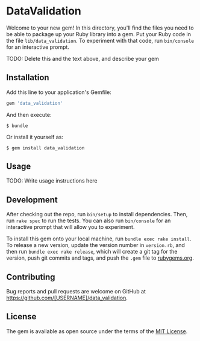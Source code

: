 # DataValidation

Welcome to your new gem! In this directory, you'll find the files you need to be able to package up your Ruby library into a gem. Put your Ruby code in the file `lib/data_validation`. To experiment with that code, run `bin/console` for an interactive prompt.

TODO: Delete this and the text above, and describe your gem

## Installation

Add this line to your application's Gemfile:

```ruby
gem 'data_validation'
```

And then execute:

    $ bundle

Or install it yourself as:

    $ gem install data_validation

## Usage

TODO: Write usage instructions here

## Development

After checking out the repo, run `bin/setup` to install dependencies. Then, run `rake spec` to run the tests. You can also run `bin/console` for an interactive prompt that will allow you to experiment.

To install this gem onto your local machine, run `bundle exec rake install`. To release a new version, update the version number in `version.rb`, and then run `bundle exec rake release`, which will create a git tag for the version, push git commits and tags, and push the `.gem` file to [rubygems.org](https://rubygems.org).

## Contributing

Bug reports and pull requests are welcome on GitHub at https://github.com/[USERNAME]/data_validation.


## License

The gem is available as open source under the terms of the [MIT License](http://opensource.org/licenses/MIT).


